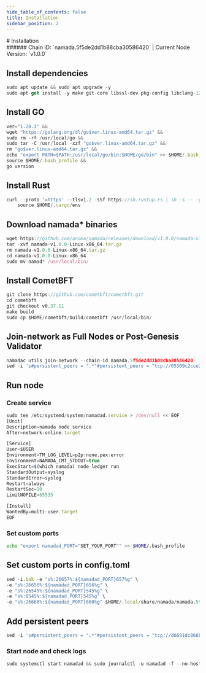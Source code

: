 ```yaml
---
hide_table_of_contents: false
title: Installation
sidebar_position: 2
---
```


<div class="h1-with-icon icon-namada">
# Installation
</div>
###### Chain ID: `namada.5f5de2dd1b88cba30586420` | Current Node Version: `v1.0.0`

## Install dependencies
```js
sudo apt update && sudo apt upgrade -y
sudo apt-get install -y make git-core libssl-dev pkg-config libclang-12-dev build-essential protobuf-compiler
```

## Install GO
```js
ver="1.20.3" &&
wget "https://golang.org/dl/go$ver.linux-amd64.tar.gz" &&
sudo rm -rf /usr/local/go &&
sudo tar -C /usr/local -xzf "go$ver.linux-amd64.tar.gz" &&
rm "go$ver.linux-amd64.tar.gz" &&
echo "export PATH=$PATH:/usr/local/go/bin:$HOME/go/bin" >> $HOME/.bash_profile &&
source $HOME/.bash_profile &&
go version
```

## Install Rust
```js
curl --proto '=https' --tlsv1.2 -sSf https://sh.rustup.rs | sh -s -- -y
    source $HOME/.cargo/env
```

## Download namada* binaries
```js
wget https://github.com/anoma/namada/releases/download/v1.0.0/namada-v1.0.0-Linux-x86_64.tar.gz
tar -xvf namada-v1.0.0-Linux-x86_64.tar.gz
rm namada-v1.0.0-Linux-x86_64.tar.gz
cd namada-v1.0.0-Linux-x86_64
sudo mv namad* /usr/local/bin/
```

## Install CometBFT
```js
git clone https://github.com/cometbft/cometbft.git
cd cometbft
git checkout v0.37.11
make build
sudo cp $HOME/cometbft/build/cometbft /usr/local/bin/
```

## Join-network as Full Nodes or Post-Genesis Validator
```js
namadac utils join-network --chain-id namada.5f5de2dd1b88cba30586420
sed -i 's#persistent_peers = ".*"#persistent_peers = "tcp://05309c2cce2d163027a47c662066907e89cd6b99@74.50.93.254:26656,tcp://2bf5cdd25975c239e8feb68153d69c5eec004fdb@64.118.250.82:46656"#' $HOME/.local/share/namada/housefire-cotton.d3c912fee7462/config.toml
```

## Run node
### Create service
```js
sudo tee /etc/systemd/system/namadad.service > /dev/null << EOF
[Unit]
Description=namada node service
After=network-online.target

[Service]
User=$USER
Environment=TM_LOG_LEVEL=p2p:none,pex:error
Environment=NAMADA_CMT_STDOUT=true
ExecStart=$(which namada) node ledger run
StandardOutput=syslog
StandardError=syslog
Restart=always
RestartSec=10
LimitNOFILE=65535

[Install]
WantedBy=multi-user.target
EOF
```

### Set custom ports
```bash
echo "export namadad_PORT="SET_YOUR_PORT"" >> $HOME/.bash_profile
```

## Set custom ports in config.toml
```js
sed -i.bak -e "s%:26657%:${namadad_PORT}657%g" \
-e "s%:26656%:${namadad_PORT}656%g" \
-e "s%:26545%:${namadad_PORT}545%g" \
-e "s%:8545%:${namadad_PORT}545%g" \
-e "s%:26660%:${namadad_PORT}660%g" $HOME/.local/share/namada/namada.5f5de2dd1b88cba30586420/config.toml
```

## Add persistent peers
```js
sed -i 's#persistent_peers = ".*"#persistent_peers = "tcp://d6691dc866be3de0be931d2018e8fdc6a564de20@165.227.42.204:26656"#' $HOME/.local/share/namada/housefire-cotton.d3c912fee7462/config.toml
```

### Start node and check logs
```js
sudo systemctl start namadad && sudo journalctl -u namadad -f --no-hostname -o cat
```